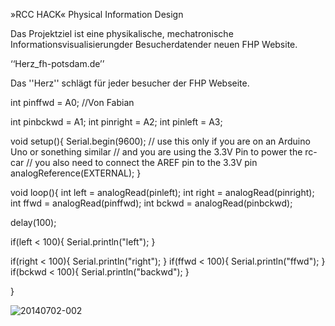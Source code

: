 
»RCC HACK«
Physical Information Design


Das Projektziel ist eine physikalische, mechatronische Informationsvisualisierungder Besucherdatender neuen FHP Website.


‘‘Herz_fh-potsdam.de’’

Das ''Herz''  schlägt für jeder besucher der FHP Webseite.




int pinffwd = A0;
//Von Fabian

int pinbckwd = A1;
int pinright = A2;
int pinleft = A3;
 
void setup(){
  Serial.begin(9600);
  // use this only if you are on an Arduino Uno or sonething similar
  // and you are using the 3.3V Pin to power the rc-car
  // you also need to connect the AREF pin to the 3.3V pin
  analogReference(EXTERNAL);
}
 
void loop(){
  int left = analogRead(pinleft);
  int right = analogRead(pinright);
  int ffwd = analogRead(pinffwd);
  int bckwd = analogRead(pinbckwd);
 
  delay(100);
 
  if(left < 100){
    Serial.println("left");
  }
 
  if(right < 100){
    Serial.println("right");
  }
  if(ffwd < 100){
    Serial.println("ffwd");
  }
  if(bckwd < 100){
    Serial.println("backwd");
  }
 
}


![20140702-002](https://cloud.githubusercontent.com/assets/7230814/4355911/c106816e-4252-11e4-8c4c-2ae9ec2514a8.jpeg)

